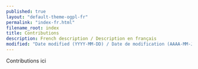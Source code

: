 ```yaml
---
published: true
layout: "default-theme-ogpl-fr"
permalink: "index-fr.html"
filename_root: index
title: Contributions
description: French description / Description en français
modified: "Date modified (YYYY-MM-DD) / Date de modification (AAAA-MM-JJ)"
---
```


Contributions ici
